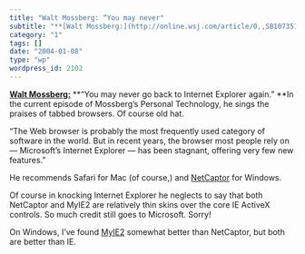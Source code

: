 ```yaml
---
title: "Walt Mossberg: “You may never"
subtitle: "**[Walt Mossberg:](http://online.wsj.com/article/0,,SB107351380768717600,00.html?mod=technology%5Ffe..."
category: "1"
tags: []
date: "2004-01-08"
type: "wp"
wordpress_id: 2102
---
```

**[Walt Mossberg:](http://online.wsj.com/article/0,,SB107351380768717600,00.html?mod=technology%5Ffeatured%5Fstories%5Fhs)** **“You may never go back to Internet Explorer again.” **In the current episode of Mossberg’s Personal Technology, he sings the praises of tabbed browsers. Of course old hat. 

> 
“The Web browser is probably the most frequently used category of software in the world. But in recent years, the browser most people rely on — Microsoft’s Internet Explorer — has been stagnant, offering very few new features.”

He recommends Safari for Mac (of course,) and [NetCaptor](http://www.netcaptor.com/) for Windows.

Of course in knocking Internet Explorer he neglects to say that both NetCaptor and MyIE2 are relatively thin skins over the core IE ActiveX controls. So much credit still goes to Microsoft. Sorry!

On Windows, I’ve found [MyIE2](http://www.myie2.com) somewhat better than NetCaptor, but both are better than IE.